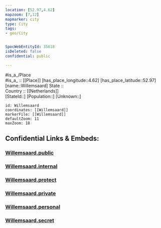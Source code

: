 ```yaml
---
location: [52.97,4.62] 
mapzoom: [7,12] 
mapmarker: city 
type: City
tags:
- geo/City


SpocWebEntityId: 35618
isDeleted: false
confidential: public

---
```

#is_a_/Place  
#is_a_ :: [[Place]] 
[has_place_longitude::4.62] 
[has_place_latitude::52.97] 
[name::Willemsaard] 
State ::  
Country :: [[Netherlands]]  
[StateId::] 
[Population::] 
[Unknown::] 


```leaflet
id: Willemsaard
coordinates: [[Willemsaard]] 
markerFile: [[Willemsaard]] 
defaultZoom: 11 
maxZoom: 18
```


## Confidential Links & Embeds: 

### [Willemsaard.public](/_public/\Earth\Continent\Europe\Europe~West\Netherlands\CityWillemsaard.public.md) 

### [Willemsaard.internal](/_internal/\Earth\Continent\Europe\Europe~West\Netherlands\CityWillemsaard.internal.md) 

### [Willemsaard.protect](/_protect/\Earth\Continent\Europe\Europe~West\Netherlands\CityWillemsaard.protect.md) 

### [Willemsaard.private](/_private/\Earth\Continent\Europe\Europe~West\Netherlands\CityWillemsaard.private.md) 

### [Willemsaard.personal](/_personal/\Earth\Continent\Europe\Europe~West\Netherlands\CityWillemsaard.personal.md) 

### [Willemsaard.secret](/_secret/\Earth\Continent\Europe\Europe~West\Netherlands\CityWillemsaard.secret.md)


